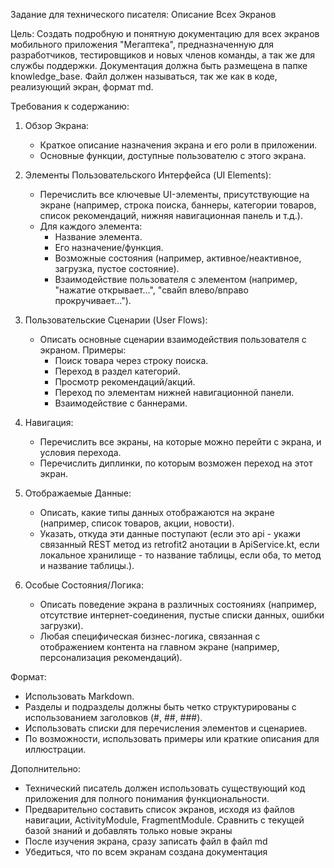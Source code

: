Задание для технического писателя: Описание Всех Экранов


  Цель: Создать подробную и понятную документацию для всех экранов
  мобильного приложения "Мегаптека", предназначенную для разработчиков,
  тестировщиков и новых членов команды, а так же для службы поддержки. Документация должна быть размещена
  в папке knowledge_base. Файл должен называться, так же как в коде, реализующий экран, формат md. 

  Требования к содержанию:


   1. Обзор Экрана:
       * Краткое описание назначения экрана и его роли в
         приложении.
       * Основные функции, доступные пользователю с этого экрана.


   2. Элементы Пользовательского Интерфейса (UI Elements):
       * Перечислить все ключевые UI-элементы, присутствующие на экране
         (например, строка поиска, баннеры, категории товаров, список
         рекомендаций, нижняя навигационная панель и т.д.).
       * Для каждого элемента:
           * Название элемента.
           * Его назначение/функция.
           * Возможные состояния (например, активное/неактивное, загрузка,
             пустое состояние).
           * Взаимодействие пользователя с элементом (например, "нажатие
             открывает...", "свайп влево/вправо прокручивает...").


   3. Пользовательские Сценарии (User Flows):
       * Описать основные сценарии взаимодействия пользователя с экраном. Примеры:
           * Поиск товара через строку поиска.
           * Переход в раздел категорий.
           * Просмотр рекомендаций/акций.
           * Переход по элементам нижней навигационной панели.
           * Взаимодействие с баннерами.


   4. Навигация:
       * Перечислить все экраны, на которые можно перейти с экрана, и условия перехода.
       * Перечислить диплинки, по которым возможен переход на этот экран.


   5. Отображаемые Данные:
       * Описать, какие типы данных отображаются на экране (например, список товаров, акции, новости).
       * Указать, откуда эти данные поступают (если это api - укажи связанный REST метод из retrofit2 анотации в ApiService.kt, если локальное хранилище - то название таблицы, если оба, то метод и название таблицы.).

   6. Особые Состояния/Логика:
       * Описать поведение экрана в различных состояниях (например, отсутствие интернет-соединения, пустые списки данных, ошибки загрузки).
       * Любая специфическая бизнес-логика, связанная с отображением
         контента на главном экране (например, персонализация
         рекомендаций).


  Формат:


   * Использовать Markdown.
   * Разделы и подразделы должны быть четко структурированы с
     использованием заголовков (#, ##, ###).
   * Использовать списки для перечисления элементов и сценариев.
   * По возможности, использовать примеры или краткие описания для  иллюстрации.

  Дополнительно:
   * Технический писатель должен использовать существующий код приложения для полного понимания функциональности.
   * Предварительно составить список экранов, исходя из файлов навигации, ActivityModule, FragmentModule. Сравнить с текущей базой знаний и добавлять только новые экраны
   * После изучения экрана, сразу записать файл в файл md
   * Убедиться, что по всем экранам создана документация
   
